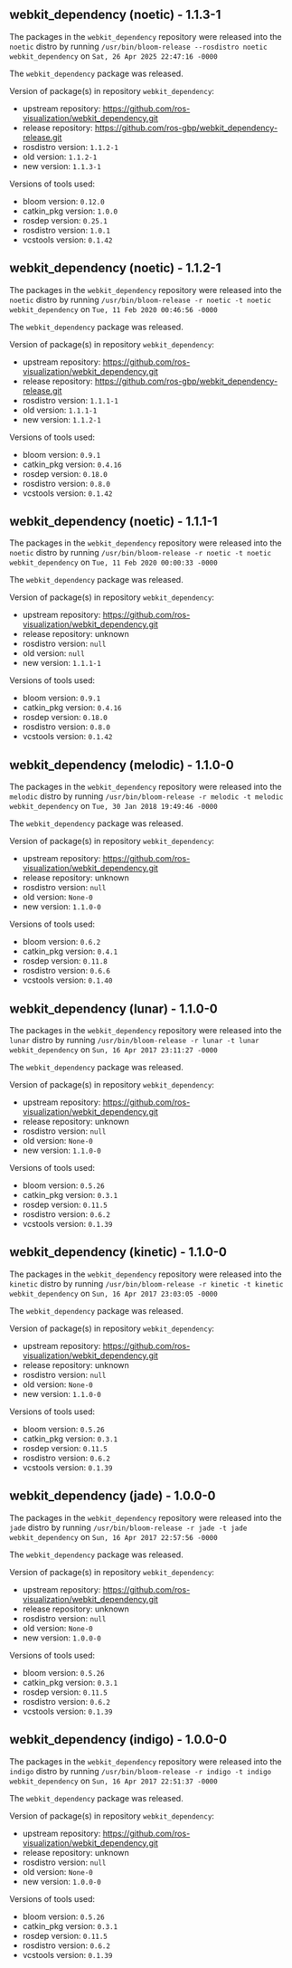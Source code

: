 ## webkit_dependency (noetic) - 1.1.3-1

The packages in the `webkit_dependency` repository were released into the `noetic` distro by running `/usr/bin/bloom-release --rosdistro noetic webkit_dependency` on `Sat, 26 Apr 2025 22:47:16 -0000`

The `webkit_dependency` package was released.

Version of package(s) in repository `webkit_dependency`:

- upstream repository: https://github.com/ros-visualization/webkit_dependency.git
- release repository: https://github.com/ros-gbp/webkit_dependency-release.git
- rosdistro version: `1.1.2-1`
- old version: `1.1.2-1`
- new version: `1.1.3-1`

Versions of tools used:

- bloom version: `0.12.0`
- catkin_pkg version: `1.0.0`
- rosdep version: `0.25.1`
- rosdistro version: `1.0.1`
- vcstools version: `0.1.42`


## webkit_dependency (noetic) - 1.1.2-1

The packages in the `webkit_dependency` repository were released into the `noetic` distro by running `/usr/bin/bloom-release -r noetic -t noetic webkit_dependency` on `Tue, 11 Feb 2020 00:46:56 -0000`

The `webkit_dependency` package was released.

Version of package(s) in repository `webkit_dependency`:

- upstream repository: https://github.com/ros-visualization/webkit_dependency.git
- release repository: https://github.com/ros-gbp/webkit_dependency-release.git
- rosdistro version: `1.1.1-1`
- old version: `1.1.1-1`
- new version: `1.1.2-1`

Versions of tools used:

- bloom version: `0.9.1`
- catkin_pkg version: `0.4.16`
- rosdep version: `0.18.0`
- rosdistro version: `0.8.0`
- vcstools version: `0.1.42`


## webkit_dependency (noetic) - 1.1.1-1

The packages in the `webkit_dependency` repository were released into the `noetic` distro by running `/usr/bin/bloom-release -r noetic -t noetic webkit_dependency` on `Tue, 11 Feb 2020 00:00:33 -0000`

The `webkit_dependency` package was released.

Version of package(s) in repository `webkit_dependency`:

- upstream repository: https://github.com/ros-visualization/webkit_dependency.git
- release repository: unknown
- rosdistro version: `null`
- old version: `null`
- new version: `1.1.1-1`

Versions of tools used:

- bloom version: `0.9.1`
- catkin_pkg version: `0.4.16`
- rosdep version: `0.18.0`
- rosdistro version: `0.8.0`
- vcstools version: `0.1.42`


## webkit_dependency (melodic) - 1.1.0-0

The packages in the `webkit_dependency` repository were released into the `melodic` distro by running `/usr/bin/bloom-release -r melodic -t melodic webkit_dependency` on `Tue, 30 Jan 2018 19:49:46 -0000`

The `webkit_dependency` package was released.

Version of package(s) in repository `webkit_dependency`:

- upstream repository: https://github.com/ros-visualization/webkit_dependency.git
- release repository: unknown
- rosdistro version: `null`
- old version: `None-0`
- new version: `1.1.0-0`

Versions of tools used:

- bloom version: `0.6.2`
- catkin_pkg version: `0.4.1`
- rosdep version: `0.11.8`
- rosdistro version: `0.6.6`
- vcstools version: `0.1.40`


## webkit_dependency (lunar) - 1.1.0-0

The packages in the `webkit_dependency` repository were released into the `lunar` distro by running `/usr/bin/bloom-release -r lunar -t lunar webkit_dependency` on `Sun, 16 Apr 2017 23:11:27 -0000`

The `webkit_dependency` package was released.

Version of package(s) in repository `webkit_dependency`:

- upstream repository: https://github.com/ros-visualization/webkit_dependency.git
- release repository: unknown
- rosdistro version: `null`
- old version: `None-0`
- new version: `1.1.0-0`

Versions of tools used:

- bloom version: `0.5.26`
- catkin_pkg version: `0.3.1`
- rosdep version: `0.11.5`
- rosdistro version: `0.6.2`
- vcstools version: `0.1.39`


## webkit_dependency (kinetic) - 1.1.0-0

The packages in the `webkit_dependency` repository were released into the `kinetic` distro by running `/usr/bin/bloom-release -r kinetic -t kinetic webkit_dependency` on `Sun, 16 Apr 2017 23:03:05 -0000`

The `webkit_dependency` package was released.

Version of package(s) in repository `webkit_dependency`:

- upstream repository: https://github.com/ros-visualization/webkit_dependency.git
- release repository: unknown
- rosdistro version: `null`
- old version: `None-0`
- new version: `1.1.0-0`

Versions of tools used:

- bloom version: `0.5.26`
- catkin_pkg version: `0.3.1`
- rosdep version: `0.11.5`
- rosdistro version: `0.6.2`
- vcstools version: `0.1.39`


## webkit_dependency (jade) - 1.0.0-0

The packages in the `webkit_dependency` repository were released into the `jade` distro by running `/usr/bin/bloom-release -r jade -t jade webkit_dependency` on `Sun, 16 Apr 2017 22:57:56 -0000`

The `webkit_dependency` package was released.

Version of package(s) in repository `webkit_dependency`:

- upstream repository: https://github.com/ros-visualization/webkit_dependency.git
- release repository: unknown
- rosdistro version: `null`
- old version: `None-0`
- new version: `1.0.0-0`

Versions of tools used:

- bloom version: `0.5.26`
- catkin_pkg version: `0.3.1`
- rosdep version: `0.11.5`
- rosdistro version: `0.6.2`
- vcstools version: `0.1.39`


## webkit_dependency (indigo) - 1.0.0-0

The packages in the `webkit_dependency` repository were released into the `indigo` distro by running `/usr/bin/bloom-release -r indigo -t indigo webkit_dependency` on `Sun, 16 Apr 2017 22:51:37 -0000`

The `webkit_dependency` package was released.

Version of package(s) in repository `webkit_dependency`:

- upstream repository: https://github.com/ros-visualization/webkit_dependency.git
- release repository: unknown
- rosdistro version: `null`
- old version: `None-0`
- new version: `1.0.0-0`

Versions of tools used:

- bloom version: `0.5.26`
- catkin_pkg version: `0.3.1`
- rosdep version: `0.11.5`
- rosdistro version: `0.6.2`
- vcstools version: `0.1.39`


